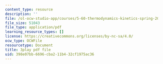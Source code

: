 ```yaml
---
content_type: resource
description: ''
file: /ol-ocw-studio-app/courses/5-60-thermodynamics-kinetics-spring-2008/398e07bb6696cba211b432cf1975ac36_qYqI9IWyv-c.pdf
file_size: 51043
file_type: application/pdf
learning_resource_types: []
license: https://creativecommons.org/licenses/by-nc-sa/4.0/
ocw_type: OCWFile
resourcetype: Document
title: 3play pdf file
uid: 398e07bb-6696-cba2-11b4-32cf1975ac36
---
```

